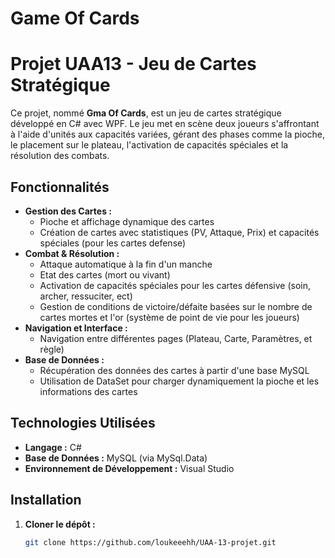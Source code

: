 # Game Of Cards
# Projet UAA13 - Jeu de Cartes Stratégique

Ce projet, nommé **Gma Of Cards**, est un jeu de cartes stratégique développé en C# avec WPF. Le jeu met en scène deux joueurs s'affrontant à l'aide d'unités aux capacités variées, gérant des phases comme la pioche, le placement sur le plateau, l'activation de capacités spéciales et la résolution des combats.

## Fonctionnalités

- **Gestion des Cartes :**
  - Pioche et affichage dynamique des cartes
  - Création de cartes avec statistiques (PV, Attaque, Prix) et capacités spéciales (pour les cartes defense)
- **Combat & Résolution :**
  - Attaque automatique à la fin d'un manche
  - Etat des cartes (mort ou vivant)
  - Activation de capacités spéciales pour les cartes défensive (soin, archer, ressuciter, ect)
  - Gestion de conditions de victoire/défaite basées sur le nombre de cartes mortes et l'or (système de point de vie pour les joueurs)
- **Navigation et Interface :**
  - Navigation entre différentes pages (Plateau, Carte, Paramètres, et règle)
- **Base de Données :**
  - Récupération des données des cartes à partir d'une base MySQL
  - Utilisation de DataSet pour charger dynamiquement la pioche et les informations des cartes
## Technologies Utilisées

- **Langage :** C#
- **Base de Données :** MySQL (via MySql.Data)
- **Environnement de Développement :** Visual Studio

## Installation

1. **Cloner le dépôt :**
   ```bash
   git clone https://github.com/loukeeehh/UAA-13-projet.git

